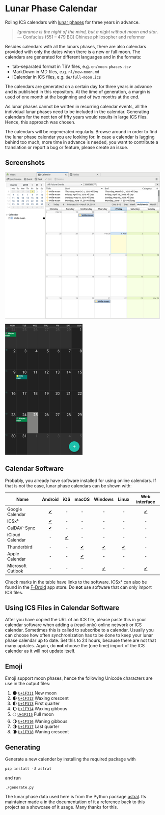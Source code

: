 # Lunar Phase Calendar

Roling ICS calendars with
[lunar phases](https://en.wikipedia.org/wiki/Lunar_phase) for three years in
advance.

> <em>Ignorance is the night of the mind, but a night without moon and star.</em> — Confucius (551 – 479 BC) Chinese philosopher and reformer

Besides calendars with all the lunars phases, there are also calendars provided
with only the dates when there is a new or full moon. The calendars are
generated for different languages and in the formats:
* tab-separated format in TSV files, e.g. `en/moon-phases.tsv`
* MarkDown in MD files, e.g. `nl/new-moon.md`
* iCalendar in ICS files, e.g. `de/full-moon.ics`

The calendars are generated on a certain day for three years in advance and is
published in this repository. At the time of generation, a margin is used of one
month at the beginning and of two months at the end.

As lunar phases cannot be written in recurring calendar events, all the
individual lunar phases need to be included in the calendar. Generating
calendars for the next ten of fifty years would results in large ICS files.
Hence, this approach was chosen.

The calendars will be regenerated regularly. Browse around in order to find the
lunar phase calendar you are looking for. In case a calendar is lagging behind
too much, more time in advance is needed, you want to contribute a translation
or report a bug or feature, please create an issue.

## Screenshots

![Thunderbird](images/thunderbird.png)

<img alt="Android" src="images/android.png" width="50%" />

## Calendar Software

Probably, you already have software installed for using online calendars. If
that is not the case, lunar phase calendars can be shown with:

| Name              | Android | iOS | macOS | Windows | Linux | Web interface |
|-------------------|:-------:|:---:|:-----:|:-------:|:-----:|:------------:|
| Google Calendar   | [✔](https://play.google.com/store/apps/details?id=com.google.android.calendar) | - | - | - | - | [✔](https://google.com/calendar) |
| ICSx⁵             | [✔](https://play.google.com/store/apps/details?id=at.bitfire.icsdroid) | - | - | - | - | - |
| CalDAV-Sync       | [✔](https://play.google.com/store/apps/details?id=org.dmfs.caldav.lib) | - | - | - | - | - |
| iCloud Calendar   | - | [✔](https://www.apple.com/icloud/#ccm) | - | - | - | - |
| Thunderbird       | - | - | [✔](https://www.thunderbird.net) | [✔](https://www.thunderbird.net) | [✔](https://www.thunderbird.net) | - |
| Apple Calendar    | - | - | [✔](https://www.apple.com/macos/what-is) | - | - | - |
| Microsoft Outlook | - | - | - | [✔](https://products.office.com/outlook) | - | [✔](https://outlook.com) |

Check marks in the table have links to the software. ICSx⁵ can also be found in
the [F-Droid](https://f-droid.org/repository/browse/?fdfilter=calendar&fdid=at.bitfire.icsdroid)
app store. Do **not** use software that can only import ICS files.

## Using ICS Files in Calendar Software

After you have copied the URL of an ICS file, please paste this in your calendar
software when adding a (read-only) online network or ICS calendar. Sometimes
this is called to subscribe to a calendar. Usually you can choose how often
synchronization has to be done to keep your lunar phase calendar up to date. Set
this to 24 hours, because there are not that many updates. Again, do **not**
choose the (one time) import of the ICS calender as it will not update itself.

## Emoji

Emoji support moon phases, hence the following Unicode characters are use in the
output files:
1. 🌑 [`U+1F311`](https://emojipedia.org/new-moon-symbol/) New moon
2. 🌒 [`U+1F312`](https://emojipedia.org/waxing-crescent-moon-symbol/) Waxing
crescent
3. 🌓 [`U+1F313`](https://emojipedia.org/first-quarter-moon-symbol/) First
quarter
4. 🌔 [`U+1F314`](https://emojipedia.org/waxing-gibbous-moon-symbol/) Waxing
gibbous
5. 🌕 [`U+1F315`](https://emojipedia.org/full-moon-symbol/) Full moon
6. 🌖 [`U+1F316`](https://emojipedia.org/waning-gibbous-moon-symbol/) Waning
gibbous
7. 🌗 [`U+1F317`](https://emojipedia.org/last-quarter-moon-symbol/) Last quarter
8. 🌘 [`U+1F318`](https://emojipedia.org/waning-crescent-moon-symbol/) Waning
crescent

## Generating

Generate a new calender by installing the required package with

    pip install -U astral

and run

    ./generate.py

The lunar phase data used here is from the Python package
[astral](https://astral.readthedocs.io/en/latest/index.html#moon). Its
maintainer made a in the documentation of it a reference back to this project as
a showcase of it usage. Many thanks for this.
